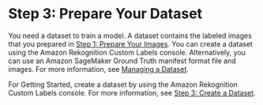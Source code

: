 # Step 3: Prepare Your Dataset<a name="gs-step-prepare-dataset-cli"></a>

You need a dataset to train a model\. A dataset contains the labeled images that you prepared in [Step 1: Prepare Your Images](gs-step-prepare-images-cli.md)\. You can create a dataset using the Amazon Rekognition Custom Labels console\. Alternatively, you can use an Amazon SageMaker Ground Truth manifest format file and images\. For more information, see [Managing a Dataset](cd-managing-datasets.md)\. 

For Getting Started, create a dataset by using the Amazon Rekognition Custom Labels console\. For more information, see [Step 3: Create a Dataset](gs-step-create-dataset.md)\.